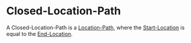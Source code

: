 # Closed-Location-Path

A Closed-Location-Path is a [Location-Path](620008.md), where the [Start-Location](620004.md) is equal to the [End-Location](620007.md).
